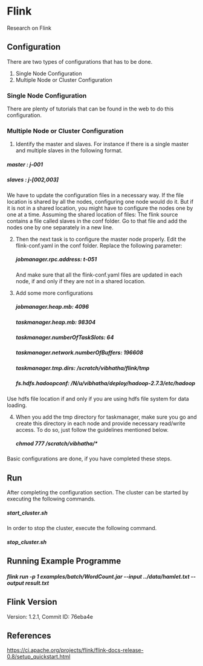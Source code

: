 # Flink
Research on Flink

## Configuration

There are two types of configurations that has to be done. 
1. Single Node Configuration
2. Multiple Node or Cluster Configuration

### Single Node Configuration

There are plenty of tutorials that can be found in the web to do this configuration.

### Multiple Node or Cluster Configuration

1. Identify the master and slaves.
  For instance if there is a single master and multiple slaves in the following format.
  ##### master : j-001
  ##### slaves : j-[002,003]
  We have to update the configuration files in a necessary way. If the file location is shared 
  by all the nodes, configuring one node would do it. But if it is not in a shared location, you might have
  to configure the nodes one by one at a time. Assuming the shared location of files:
  The flink source contains a file called slaves in the conf folder. Go to that file and add the nodes one by 
  one separately in a new line. 
  
2. Then the next task is to configure the master node properly. Edit the flink-conf.yaml in the conf folder. Replace the
   following parameter:
    ##### jobmanager.rpc.address: t-051
   And make sure that all the flink-conf.yaml files are updated in each node, if and only if they are not in a shared             location.

3. Add some more configurations 

    ##### jobmanager.heap.mb: 4096
    ##### taskmanager.heap.mb: 98304
    ##### taskmanager.numberOfTaskSlots: 64
    ##### taskmanager.network.numberOfBuffers: 196608
    ##### taskmanager.tmp.dirs: /scratch/vibhatha/flink/tmp
    ##### fs.hdfs.hadoopconf: /N/u/vibhatha/deploy/hadoop-2.7.3/etc/hadoop
  Use hdfs file location if and only if you are using hdfs file system for data loading. 
  
4. When you add the tmp directory for taskmanager, make sure you go and create this directory in each node and provide necessary read/write access. To do so, just follow the guidelines mentioned below.

    ##### chmod 777 /scratch/vibhatha/*
Basic configurations are done, if you have completed these steps. 


 ## Run 
 
 After completing the configuration section. The cluster can be started by executing the following commands.
 
 ##### start_cluster.sh
 
 In order to stop the cluster, execute the following command. 
 
 ##### stop_cluster.sh
 
 ## Running Example Programme
 
 ##### flink run -p 1 examples/batch/WordCount.jar --input ../data/hamlet.txt --output result.txt
 
 ## Flink Version
 
 Version: 1.2.1, Commit ID: 76eba4e

## References

https://ci.apache.org/projects/flink/flink-docs-release-0.8/setup_quickstart.html
 
    

    
